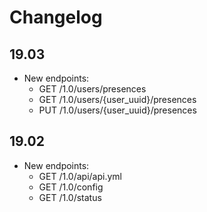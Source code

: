 # Changelog

## 19.03

* New endpoints:
  - GET /1.0/users/presences
  - GET /1.0/users/{user_uuid}/presences
  - PUT /1.0/users/{user_uuid}/presences

## 19.02

* New endpoints:
  - GET /1.0/api/api.yml
  - GET /1.0/config
  - GET /1.0/status
